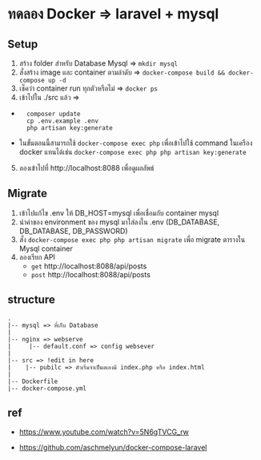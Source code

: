 # ทดลอง Docker => laravel + mysql

## Setup

1. สร้าง folder สำหรับ Database Mysql => `mkdir mysql`
2. สั่งสร้าง image และ container ตามลำดับ => ``docker-compose build && docker-compose up -d``
3. เช็คว่า container run ทุกตัวหรือไม่ => ``docker ps``
4. เข้าไปใน ./src แล้ว =>
* ```
    composer update
    cp .env.example .env
    php artisan key:generate
    ```
* ในขั้นตอนนี้สามารถใช้ ``docker-compose exec php`` เพื่อเข้าไปใช้ command ในเครือง docker แทนได้เช่น ``docker-compose exec php php artisan key:generate``

5. ลองเข้าไปที่ http://localhost:8088 เพื่อดูผลลัพธ์

## Migrate 

1. เข้าไปแก้ไข .env ให้ DB_HOST=mysql เพื่อเชื่อมกับ container mysql
2. นำค่าของ environment ของ mysql มาใส่ลงใน .env (DB_DATABASE, DB_DATABASE, DB_PASSWORD)
3. สั่ง ``docker-compose exec php php artisan migrate`` เพื่อ migrate ตารางใน Mysql container
4. ลองเรียก API 
    * `get` http://localhost:8088/api/posts
    * `post` http://localhost:8088/api/posts

## structure
```
.
|-- mysql => ที่เก็บ Database
|
|-- nginx => webserve
|     |-- default.conf => config websever
|
|-- src => !edit in here
|    |-- pubilc => ตัวเริ่มจำเป็นตเองมี index.php หรือ index.html
|
|-- Dockerfile
|-- docker-compose.yml
```

## ref
* https://www.youtube.com/watch?v=5N6gTVCG_rw

* https://github.com/aschmelyun/docker-compose-laravel